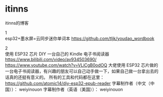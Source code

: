 # itinns
itinns的博客

1\
esp32+墨水屏=云同步迷你单词本
https://github.com/tljk/youdao_wordbook

2\
使用 ESP32 芯片 DIY 一台自己的 Kindle 电子书阅读器
https://www.bilibili.com/video/av934503690/
https://www.youtube.com/watch?v=VLiCgB0odOQ
大佬使用 ESP32 芯片做的一台电子书阅读器，有兴趣的朋友可以自己动手做一下，如果自己做一台拿出去的话真的还挺有意义的。
所有的工具和代码都在这里： https://github.com/atomic14/diy-esp32-epub-reader
字幕制作者（中文（中国））： weiyinouon
字幕制作者（英语（美国））： weiyinouon
